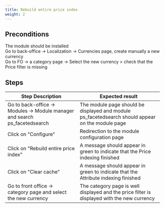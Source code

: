 ```yaml
---
title: Rebuild entire price index
weight: 2
---
```


## Preconditions

The module should be installed\
Go to back-office -> Localization -> Currencies page, create manually a new currency \
Go to FO -> a category page -> Select the new currency > check that the Price filter is missing
## Steps
| Step Description | Expected result |
| ----- | ----- |
| Go to back-office -> Modules -> Module manager and search ps_facetedsearch | The module page should be displayed and module ps_facetedsearch should appear on the module page |
| Click on "Configure" | Redirection to the module configuration page |
| Click on "Rebuild entire price index" | A message should appear in green to indicate that the Price indexing finished |
| Click on "Clear cache" | A message should appear in green to indicate that the Attribute indexing finished |
| Go to front office -> category page and select the new currency | The category page is well displayed and the price filter is displayed with the new currency |
